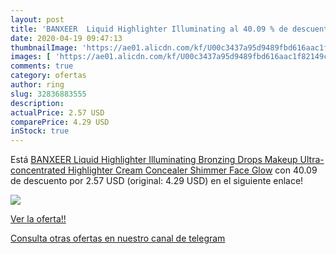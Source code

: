 ```yaml
---
layout: post
title: 'BANXEER  Liquid Highlighter Illuminating al 40.09 % de descuento'
date: 2020-04-19 09:47:13
thumbnailImage: 'https://ae01.alicdn.com/kf/U00c3437a95d9489fbd616aac1f82149cC/BANXEER-Liquid-Highlighter-Illuminating-Bronzing-Drops-Makeup-Ultra-concentrated-Highlighter-Cream-Concealer-Shimmer-Face-Glow.jpg_350x350._SL200_.jpg'
images: [ 'https://ae01.alicdn.com/kf/U00c3437a95d9489fbd616aac1f82149cC/BANXEER-Liquid-Highlighter-Illuminating-Bronzing-Drops-Makeup-Ultra-concentrated-Highlighter-Cream-Concealer-Shimmer-Face-Glow.jpg_350x350._SL200_.jpg' ]
comments: true
category: ofertas
author: ring
slug: 32836883555
description:
actualPrice: 2.57 USD
comparePrice: 4.29 USD
inStock: true
---
```


Está [BANXEER  Liquid Highlighter Illuminating Bronzing Drops Makeup Ultra-concentrated Highlighter Cream Concealer Shimmer Face Glow](https://www.amazon.com/dp/32836883555/?tag=redken08-20) con 40.09 de descuento por 2.57 USD (original: 4.29 USD) en el siguiente enlace!

[![](https://ae01.alicdn.com/kf/U00c3437a95d9489fbd616aac1f82149cC/BANXEER-Liquid-Highlighter-Illuminating-Bronzing-Drops-Makeup-Ultra-concentrated-Highlighter-Cream-Concealer-Shimmer-Face-Glow.jpg_350x350._SL200_.jpg)](https://www.amazon.com/dp/32836883555/?tag=redken08-20)

[Ver la oferta!!](https://www.amazon.com/dp/32836883555/?tag=redken08-20)

[Consulta otras ofertas en nuestro canal de telegram](https://t.me/s/ofertas25)
